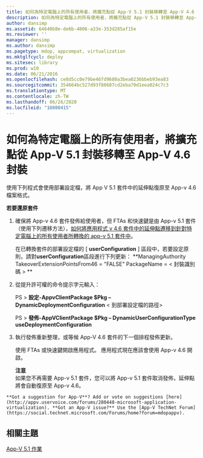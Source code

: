 ```yaml
---
title: 如何為特定電腦上的所有使用者，將擴充點從 App-V 5.1 封裝移轉至 App-V 4.6 封裝
description: 如何為特定電腦上的所有使用者，將擴充點從 App-V 5.1 封裝移轉至 App-V 4.6 封裝
author: dansimp
ms.assetid: 64640b8e-de6b-4006-a33e-353d285af15e
ms.reviewer: ''
manager: dansimp
ms.author: dansimp
ms.pagetype: mdop, appcompat, virtualization
ms.mktglfcycl: deploy
ms.sitesec: library
ms.prod: w10
ms.date: 06/21/2016
ms.openlocfilehash: ce8d5cc0e79be46fd9680a3bea0236bbeb93ea83
ms.sourcegitcommit: 354664bc527d93f80687cd2eba70d1eea024c7c3
ms.translationtype: MT
ms.contentlocale: zh-TW
ms.lasthandoff: 06/26/2020
ms.locfileid: "10800415"
---
```

# 如何為特定電腦上的所有使用者，將擴充點從 App-V 5.1 封裝移轉至 App-V 4.6 封裝


使用下列程式會使用部署設定檔，將 App V 5.1 套件中的延伸點復原至 App-v 4.6 檔案格式。

**若要還原套件**

1.  確保將 App-v 4.6 套件發佈給使用者，但 FTAs 和快速鍵是由 App-v 5.1 套件（使用下列遷移方法），[如何將應用程式 v 4.6 套件中的延伸點遷移到針對特定電腦上的所有使用者所轉換的 app-v 5.1 套件中](how-to-migrate-extension-points-from-an-app-v-46-package-to-a-converted-app-v-51-package-for-all-users-on-a-specific-computer.md)。

    在已轉換套件的部署設定檔的 [ **userConfiguration** ] 區段中，若要設定原則，請對**userConfiguration**區段進行下列更新： **ManagingAuthority TakeoverExtensionPointsFrom46 = "FALSE" PackageName = &lt; 封裝識別碼 &gt; **

2.  從提升許可權的命令提示字元輸入：

    PS &gt; **設定-AppvClientPackage $Pkg – DynamicDeploymentConfiguration** &lt; 到部署設定檔的路徑&gt;

    PS &gt; **發佈-AppVClientPackage $Pkg – DynamicUserConfigurationType useDeploymentConfiguration**

3.  執行發佈重新整理，或等候 App-V 4.6 套件的下一個排程發佈更新。

    使用 FTAs 或快速鍵開啟應用程式。 應用程式現在應該會使用 App-v 4.6 開啟。

    **注意**  
    如果您不再需要 App-v 5.1 套件，您可以將 App-v 5.1 套件取消發佈，延伸點將會自動復原至 App-v 4.6。



~~~
**Got a suggestion for App-V**? Add or vote on suggestions [here](http://appv.uservoice.com/forums/280448-microsoft-application-virtualization). **Got an App-V issue?** Use the [App-V TechNet Forum](https://social.technet.microsoft.com/Forums/home?forum=mdopappv).
~~~

## 相關主題


[App-V 5.1 作業](operations-for-app-v-51.md)









